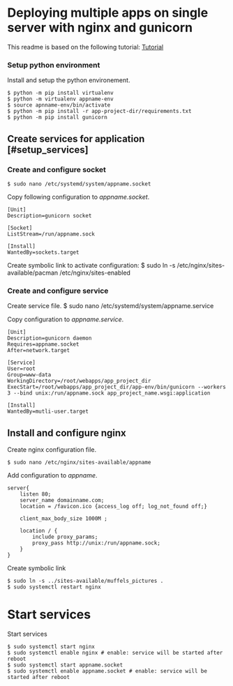 # Deploying multiple apps on single server with nginx and gunicorn

This readme is based on the following tutorial:
[Tutorial](https://www.youtube.com/watch?v=koo3bF2EPqk "This is a tooltip")

### Setup python environment
Install and setup the python environement. 

    $ python -m pip install virtualenv
    $ python -m virtualenv appname-env
    $ source apnname-env/bin/activate
    $ python -m pip install -r app-project-dir/requirements.txt
    $ python -m pip install gunicorn


## Create services for application [#setup_services]
### Create and configure socket

    $ sudo nano /etc/systemd/system/appname.socket

Copy following configuration to _appname.socket_. 

    [Unit]
    Description=gunicorn socket
    
    [Socket]
    ListStream=/run/appname.sock
    
    [Install]
    WantedBy=sockets.target 


Create symbolic link to activate configuration:
    $ sudo ln -s /etc/nginx/sites-available/pacman /etc/nginx/sites-enabled


### Create and configure service
Create service file.
    $ sudo nano /etc/systemd/system/appname.service

Copy configuration to _appname.service_.

    [Unit]
    Description=gunicorn daemon
    Requires=appname.socket
    After=network.target
    
    [Service]
    User=root
    Group=www-data
    WorkingDirectory=/root/webapps/app_project_dir
    ExecStart=/root/webapps/app_project_dir/app-env/bin/gunicorn --workers 3 --bind unix:/run/appname.sock app_project_name.wsgi:application
    
    [Install]
    WantedBy=mutli-user.target

## Install and configure nginx
Create nginx configuration file.

    $ sudo nano /etc/nginx/sites-available/appname
Add configuration to _appname_.

    server{
        listen 80;
        server_name domainname.com;
        location = /favicon.ico {access_log off; log_not_found off;}
        
        client_max_body_size 1000M ;
        
        location / {
            include proxy_params;
            proxy_pass http://unix:/run/appname.sock;
        }
    }
	

Create symbolic link 
```
$ sudo ln -s ../sites-available/muffels_pictures .
$ sudo systemctl restart nginx
```



# Start services
Start services 
    
    $ sudo systemctl start nginx
    $ sudo systemctl enable nginx # enable: service will be started after reboot
    $ sudo systemctl start appname.socket
    $ sudo systemctl enable appname.socket # enable: service will be started after reboot



